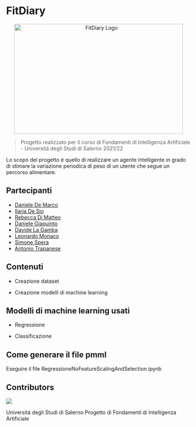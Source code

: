 

# FitDiary

<p align="center">
<img alt="FitDiary Logo" width="460" height="300" src="https://github.com/rebeccadimatteo/FitDiary_FIA/blob/main/logo/blackbg_whiteiapen/SVG/Asset%202.svg">
</p>

> Progetto realizzato per il corso di Fondamenti di Intelligenza Artificiale - Università degli Studi di Salerno 2021/22

Lo scopo del progetto è quello di realizzare un agente intelligente in grado di stimare la variazione periodica di peso di un utente che segue un percorso alimentare.
## Partecipanti

* [Daniele De Marco](https://github.com/dany98sa)
* [Ilaria De Sio](https://github.com/iladesio)
* [Rebecca Di Matteo](https://github.com/rebeccadimatteo)
* [Daniele Giaquinto](https://github.com/exSnake)
* [Davide La Gamba](https://github.com/davide-lagamba)
* [Leonardo Monaco](https://github.com/lnrdmnc)
* [Simone Spera](https://github.com/Everysimo)
* [Antonio Trapanese](https://github.com/MastAntonio)

## Contenuti

* Creazione dataset

* Creazione modelli di machine learning

## Modelli di machine learning usati

* Regressione

* Classificazione

## Come generare il file pmml

Eseguire il file RegressioneNoFeatureScalingAndSelection.ipynb

## Contributors
<a href="https://github.com/rebeccadimatteo/FitDiary_FIA/graphs/contributors">
  <img src="https://contrib.rocks/image?repo=rebeccadimatteo/FitDiary_FIA" />
</a>

Università degli Studi di Salerno
Progetto di Fondamenti di Intelligenza Artificiale

